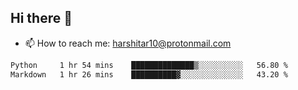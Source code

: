 ## Hi there 👋
- 📫 How to reach me: harshitar10@protonmail.com  
<!--START_SECTION:waka-->

```txt
Python     1 hr 54 mins    ██████████████▒░░░░░░░░░░   56.80 %
Markdown   1 hr 26 mins    ██████████▓░░░░░░░░░░░░░░   43.20 %
```

<!--END_SECTION:waka-->

<!--
**hharshitarora/hharshitarora** is a ✨ _special_ ✨ repository because its `README.md` (this file) appears on your GitHub profile.

Here are some ideas to get you started:

- 🔭 I’m currently working on ...
- 🌱 I’m currently learning ...
- 👯 I’m looking to collaborate on ...
- 🤔 I’m looking for help with ...
- 💬 Ask me about ...
- 📫 How to reach me: ...
- 😄 Pronouns: ...
- ⚡ Fun fact: ...
-->

